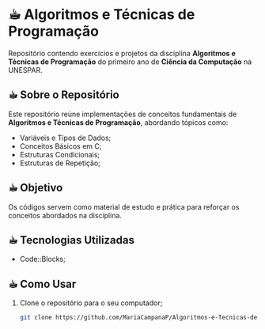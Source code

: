 # ☕︎ Algoritmos e Técnicas de Programação

Repositório contendo exercícios e projetos da disciplina **Algoritmos e Técnicas de Programação** do primeiro ano de **Ciência da Computação** na UNESPAR.

## ☕︎ Sobre o Repositório 

Este repositório reúne implementações de conceitos fundamentais de **Algoritmos e Técnicas de Programação**, abordando tópicos como:

- Variáveis e Tipos de Dados;
- Conceitos Básicos em C;
- Estruturas Condicionais;
- Estruturas de Repetição;

## ☕︎ Objetivo 

Os códigos servem como material de estudo e prática para reforçar os conceitos abordados na disciplina.

## ☕︎ Tecnologias Utilizadas 

- Code::Blocks;

## ☕︎ Como Usar

1. Clone o repositório para o seu computador;
   ```bash
   git clone https://github.com/MariaCampanaP/Algoritmos-e-Tecnicas-de-Programacao.git
